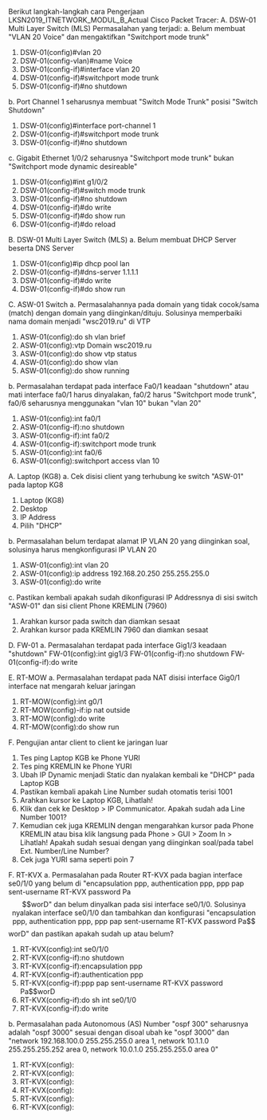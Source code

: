 Berikut langkah-langkah cara Pengerjaan LKSN2019_ITNETWORK_MODUL_B_Actual Cisco Packet Tracer: 
A. DSW-01 Multi Layer Switch (MLS)
Permasalahan yang terjadi:
a. Belum membuat "VLAN 20 Voice" dan mengaktifkan "Switchport mode trunk"
1. DSW-01(config)#vlan 20
2. DSW-01(config-vlan)#name Voice
3. DSW-01(config-if)#interface vlan 20
4. DSW-01(config-if)#switchport mode trunk
5. DSW-01(config-if)#no shutdown

b. Port Channel 1 seharusnya membuat "Switch Mode Trunk" posisi "Switch Shutdown"
1. DSW-01(config)#interface port-channel 1
2. DSW-01(config-if)#switchport mode trunk
3. DSW-01(config-if)#no shutdown

c. Gigabit Ethernet 1/0/2 seharusnya "Switchport mode trunk" bukan "Switchport mode dynamic desireable"
1. DSW-01(config)#int g1/0/2
2. DSW-01(config-if)#switch mode trunk
3. DSW-01(config-if)#no shutdown
4. DSW-01(config-if)#do write
5. DSW-01(config-if)#do show run
6. DSW-01(config-if)#do reload

B. DSW-01 Multi Layer Switch (MLS)
a. Belum membuat DHCP Server beserta DNS Server
1. DSW-01(config)#ip dhcp pool lan
2. DSW-01(config-if)#dns-server 1.1.1.1
3. DSW-01(config-if)#do write
4. DSW-01(config-if)#do show run

C. ASW-01 Switch
a. Permasalahannya pada domain yang tidak cocok/sama (match) dengan domain yang diinginkan/dituju. Solusinya memperbaiki nama domain menjadi "wsc2019.ru" di VTP
1. ASW-01(config):do sh vlan brief
2. ASW-01(config):vtp Domain wsc2019.ru
3. ASW-01(config):do show vtp status
4. ASW-01(config):do show vlan 
5. ASW-01(config):do show running

b. Permasalahan terdapat pada interface Fa0/1 keadaan "shutdown" atau mati interface fa0/1 harus dinyalakan, fa0/2 harus "Switchport mode trunk", fa0/6 seharusnya menggunakan "vlan 10" bukan "vlan 20"
1. ASW-01(config):int fa0/1
2. ASW-01(config-if):no shutdown
3. ASW-01(config-if):int fa0/2
4. ASW-01(config-if):switchport mode trunk
5. ASW-01(config):int fa0/6
6. ASW-01(config):switchport access vlan 10

A. Laptop (KG8)
a. Cek disisi client yang terhubung ke switch "ASW-01" pada laptop KG8
1. Laptop (KG8)
2. Desktop
3. IP Address
4. Pilih "DHCP"

b. Permasalahan belum terdapat alamat IP VLAN 20 yang diinginkan soal, solusinya harus mengkonfigurasi IP VLAN 20
1. ASW-01(config):int vlan 20
2. ASW-01(config):ip address 192.168.20.250 255.255.255.0
3. ASW-01(config):do write

c. Pastikan kembali apakah sudah dikonfigurasi IP Addressnya di sisi switch "ASW-01" dan sisi client Phone KREMLIN (7960)
1. Arahkan kursor pada switch dan diamkan sesaat
2. Arahkan kursor pada KREMLIN 7960 dan diamkan sesaat

D. FW-01
a. Permasalahan terdapat pada interface Gig1/3 keadaan "shutdown"
FW-01(config):int gig1/3
FW-01(config-if):no shutdown
FW-01(config-if):do write

E. RT-MOW
a. Permasalahan terdapat pada NAT disisi interface Gig0/1 interface nat mengarah keluar jaringan
1. RT-MOW(config):int g0/1
2. RT-MOW(config)-if:ip nat outside
3. RT-MOW(config):do write
4. RT-MOW(config):do show run

F. Pengujian antar client to client ke jaringan luar
1. Tes ping Laptop KGB ke Phone YURI
2. Tes ping KREMLIN ke Phone YURI
3. Ubah IP Dynamic menjadi Static dan nyalakan kembali ke "DHCP" pada Laptop KGB
4. Pastikan kembali apakah Line Number sudah otomatis terisi 1001
5. Arahkan kursor ke Laptop KGB, Lihatlah!
6. Klik dan cek ke Desktop > IP Communicator. Apakah sudah ada Line Number 1001?
7. Kemudian cek juga KREMLIN dengan mengarahkan kursor pada Phone KREMLIN atau bisa klik langsung pada Phone > GUI > Zoom In > Lihatlah! Apakah sudah sesuai dengan yang diinginkan soal/pada tabel Ext. Number/Line Number?
8. Cek juga YURI sama seperti poin 7

F. RT-KVX
a. Permasalahan pada Router RT-KVX pada bagian interface se0/1/0 yang belum di "encapsulation ppp, authentication ppp, ppp pap sent-username RT-KVX password Pa$$worD" dan belum dinyalkan pada sisi interface se0/1/0. Solusinya nyalakan interface se0/1/0 dan tambahkan dan konfigurasi "encapsulation ppp, authentication ppp, ppp pap sent-username RT-KVX password Pa$$worD" dan pastikan apakah sudah up atau belum? 
1. RT-KVX(config):int se0/1/0
2. RT-KVX(config-if):no shutdown
3. RT-KVX(config-if):encapsulation ppp
4. RT-KVX(config-if):authentication ppp
5. RT-KVX(config-if):ppp pap sent-username RT-KVX password Pa$$worD
6. RT-KVX(config-if):do sh int se0/1/0
7. RT-KVX(config-if):do write

b. Permasalahan pada Autonomous (AS) Number "ospf 300" seharusnya adalah "ospf 3000" sesuai dengan disoal ubah ke "ospf 3000" dan "network 192.168.100.0 255.255.255.0 area 1, network 10.1.1.0 255.255.255.252 area 0, network 10.0.1.0 255.255.255.0 area 0" 
1. RT-KVX(config):
2. RT-KVX(config):
3. RT-KVX(config):
4. RT-KVX(config):
5. RT-KVX(config):
6. RT-KVX(config):
